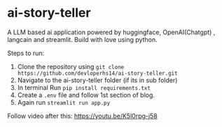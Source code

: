 # ai-story-teller
A LLM based ai application powered by huggingface, OpenAI(Chatgpt) , langcain and streamlit. Build with love using python.

Steps to run:
1. Clone the repository using `git clone https://github.com/devloperhs14/ai-story-teller.git`
2. Navigate to the ai-story-teller folder (if its in sub folder)
3. In terminal Run `pip install requirements.txt`
4. Create a `.env` file and follow 1st section of blog.
5. Again run   `streamlit run app.py`

Follow video after this:
https://youtu.be/K5l0rpg-j58



